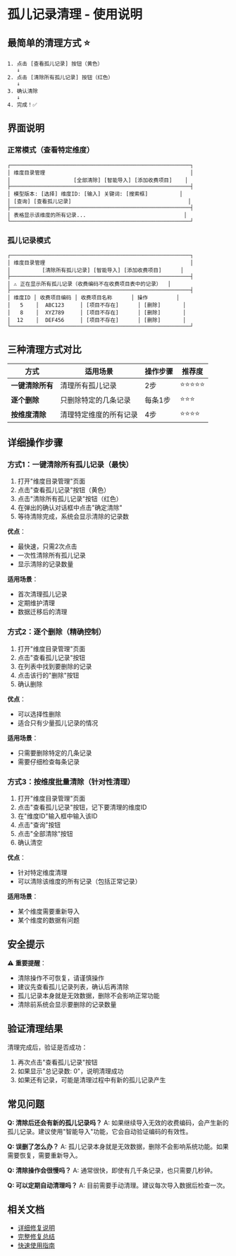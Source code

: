 # 孤儿记录清理 - 使用说明

## 最简单的清理方式 ⭐

```
1. 点击 [查看孤儿记录] 按钮（黄色）
   ↓
2. 点击 [清除所有孤儿记录] 按钮（红色）
   ↓
3. 确认清除
   ↓
4. 完成！✅
```

## 界面说明

### 正常模式（查看特定维度）
```
┌─────────────────────────────────────────────────────────┐
│ 维度目录管理                                              │
│                    [全部清除] [智能导入] [添加收费项目]    │
├─────────────────────────────────────────────────────────┤
│ 模型版本: [选择] 维度ID: [输入] 关键词: [搜索框]          │
│ [查询] [查看孤儿记录]                                     │
├─────────────────────────────────────────────────────────┤
│ 表格显示该维度的所有记录...                               │
└─────────────────────────────────────────────────────────┘
```

### 孤儿记录模式
```
┌─────────────────────────────────────────────────────────┐
│ 维度目录管理                                              │
│          [清除所有孤儿记录] [智能导入] [添加收费项目]      │
├─────────────────────────────────────────────────────────┤
│ ⚠️ 正在显示所有孤儿记录（收费编码不在收费项目表中的记录）  │
├─────────────────────────────────────────────────────────┤
│ 维度ID │ 收费项目编码 │ 收费项目名称      │ 操作         │
│   5    │  ABC123     │ [项目不存在]      │ [删除]       │
│   8    │  XYZ789     │ [项目不存在]      │ [删除]       │
│  12    │  DEF456     │ [项目不存在]      │ [删除]       │
└─────────────────────────────────────────────────────────┘
```

## 三种清理方式对比

| 方式 | 适用场景 | 操作步骤 | 推荐度 |
|------|---------|---------|--------|
| **一键清除所有** | 清理所有孤儿记录 | 2步 | ⭐⭐⭐⭐⭐ |
| **逐个删除** | 只删除特定的几条记录 | 每条1步 | ⭐⭐⭐ |
| **按维度清除** | 清理特定维度的所有记录 | 4步 | ⭐⭐⭐⭐ |

## 详细操作步骤

### 方式1：一键清除所有孤儿记录（最快）

1. 打开"维度目录管理"页面
2. 点击"查看孤儿记录"按钮（黄色）
3. 点击"清除所有孤儿记录"按钮（红色）
4. 在弹出的确认对话框中点击"确定清除"
5. 等待清除完成，系统会显示清除的记录数

**优点**：
- 最快速，只需2次点击
- 一次性清除所有孤儿记录
- 显示清除的记录数量

**适用场景**：
- 首次清理孤儿记录
- 定期维护清理
- 数据迁移后的清理

### 方式2：逐个删除（精确控制）

1. 打开"维度目录管理"页面
2. 点击"查看孤儿记录"按钮
3. 在列表中找到要删除的记录
4. 点击该行的"删除"按钮
5. 确认删除

**优点**：
- 可以选择性删除
- 适合只有少量孤儿记录的情况

**适用场景**：
- 只需要删除特定的几条记录
- 需要仔细检查每条记录

### 方式3：按维度批量清除（针对性清理）

1. 打开"维度目录管理"页面
2. 点击"查看孤儿记录"按钮，记下要清理的维度ID
3. 在"维度ID"输入框中输入该ID
4. 点击"查询"按钮
5. 点击"全部清除"按钮
6. 确认清空

**优点**：
- 针对特定维度清理
- 可以清除该维度的所有记录（包括正常记录）

**适用场景**：
- 某个维度需要重新导入
- 某个维度的数据有问题

## 安全提示

⚠️ **重要提醒**：
- 清除操作不可恢复，请谨慎操作
- 建议先查看孤儿记录列表，确认后再清除
- 孤儿记录本身就是无效数据，删除不会影响正常功能
- 清除前系统会显示要删除的记录数量

## 验证清理结果

清理完成后，验证是否成功：

1. 再次点击"查看孤儿记录"按钮
2. 如果显示"总记录数: 0"，说明清理成功
3. 如果还有记录，可能是清理过程中有新的孤儿记录产生

## 常见问题

**Q: 清除后还会有新的孤儿记录吗？**
A: 如果继续导入无效的收费编码，会产生新的孤儿记录。建议使用"智能导入"功能，它会自动验证编码的有效性。

**Q: 误删了怎么办？**
A: 孤儿记录本身就是无效数据，删除不会影响系统功能。如果需要恢复，需要重新导入。

**Q: 清除操作会很慢吗？**
A: 通常很快，即使有几千条记录，也只需要几秒钟。

**Q: 可以定期自动清理吗？**
A: 目前需要手动清理。建议每次导入数据后检查一次。

## 相关文档

- [详细修复说明](DIMENSION_ORPHAN_RECORDS_FIX.md)
- [完整修复总结](ORPHAN_RECORDS_FIX_SUMMARY.md)
- [快速使用指南](ORPHAN_RECORDS_QUICK_GUIDE.md)
